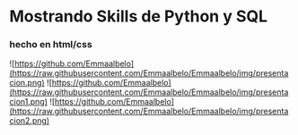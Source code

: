 # Mostrando Skills de Python y SQL

### hecho en html/css


![https://github.com/Emmaalbelo](https://raw.githubusercontent.com/Emmaalbelo/Emmaalbelo/img/presentacion.png)
![https://github.com/Emmaalbelo](https://raw.githubusercontent.com/Emmaalbelo/Emmaalbelo/img/presentacion1.png)
![https://github.com/Emmaalbelo](https://raw.githubusercontent.com/Emmaalbelo/Emmaalbelo/img/presentacion2.png)
